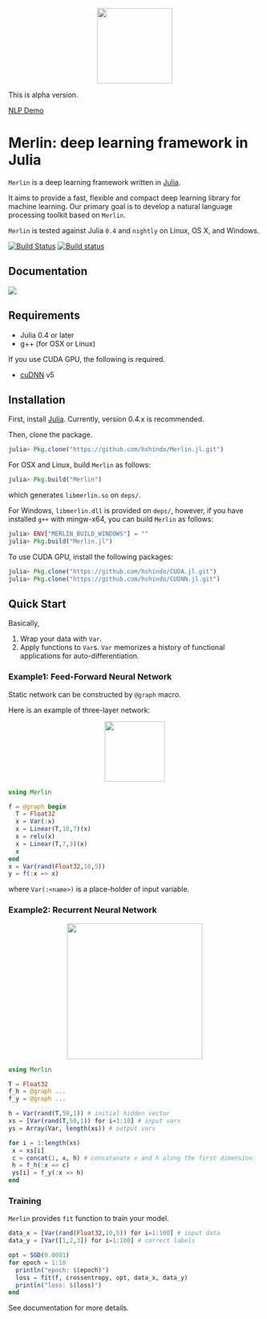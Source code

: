 <p align="center"><img src="https://github.com/hshindo/Merlin.jl/blob/master/Merlin.png" width="150"></p>

This is alpha version.

[NLP Demo](http://158.199.141.203/)

# Merlin: deep learning framework in Julia

`Merlin` is a deep learning framework written in [Julia](http://julialang.org/).

It aims to provide a fast, flexible and compact deep learning library for machine learning.
Our primary goal is to develop a natural language processing toolkit based on `Merlin`.

`Merlin` is tested against Julia `0.4` and `nightly` on Linux, OS X, and Windows.

[![Build Status](https://travis-ci.org/hshindo/Merlin.jl.svg?branch=master)](https://travis-ci.org/hshindo/Merlin.jl)
[![Build status](https://ci.appveyor.com/api/projects/status/v2u1kyjy61ph0ihn/branch/master?svg=true)](https://ci.appveyor.com/project/hshindo/merlin-jl/branch/master)

## Documentation
[![](https://img.shields.io/badge/docs-latest-blue.svg)](http://hshindo.github.io/Merlin.jl/latest/)

## Requirements
- Julia 0.4 or later
- g++ (for OSX or Linux)

If you use CUDA GPU, the following is required.
- [cuDNN](https://developer.nvidia.com/cudnn) v5

## Installation
First, install [Julia](http://julialang.org/). Currently, version 0.4.x is recommended.

Then, clone the package.
```julia
julia> Pkg.clone("https://github.com/hshindo/Merlin.jl.git")
```

For OSX and Linux, build `Merlin` as follows:
```julia
julia> Pkg.build("Merlin")
```
which generates `libmerlin.so` on `deps/`.

For Windows, `libmerlin.dll` is provided on `deps/`, however,
if you have installed `g++` with mingw-x64, you can build `Merlin` as follows:
```julia
julia> ENV["MERLIN_BUILD_WINDOWS"] = ""
julia> Pkg.build("Merlin.jl")
```

To use CUDA GPU, install the following packages:
```julia
julia> Pkg.clone("https://github.com/hshindo/CUDA.jl.git")
julia> Pkg.clone("https://github.com/hshindo/CUDNN.jl.git")
```

## Quick Start
Basically,

1. Wrap your data with `Var`.
2. Apply functions to `Var`s. `Var` memorizes a history of functional applications for auto-differentiation.

### Example1: Feed-Forward Neural Network
Static network can be constructed by `@graph` macro.

Here is an example of three-layer network:

<p align="center"><img src="https://github.com/hshindo/Merlin.jl/blob/master/docs/src/assets/feedforward.png" width="120"></p>

```julia
using Merlin

f = @graph begin
  T = Float32
  x = Var(:x)
  x = Linear(T,10,7)(x)
  x = relu(x)
  x = Linear(T,7,3)(x)
  x
end
x = Var(rand(Float32,10,5))
y = f(:x => x)
```
where `Var(:<name>)` is a place-holder of input variable.

### Example2: Recurrent Neural Network
<p align="center"><img src="https://github.com/hshindo/Merlin.jl/blob/master/docs/src/assets/rnn.png" width="270"></p>

```julia
using Merlin

T = Float32
f_h = @graph ...
f_y = @graph ...

h = Var(rand(T,50,1)) # initial hidden vector
xs = [Var(rand(T,50,1)) for i=1:10] # input vars
ys = Array(Var, length(xs)) # output vars

for i = 1:length(xs)
 x = xs[i]
 c = concat(1, x, h) # concatanate x and h along the first dimension.
 h = f_h(:x => c)
 ys[i] = f_y(:x => h)
end
```

### Training
`Merlin` provides `fit` function to train your model.
```julia
data_x = [Var(rand(Float32,10,5)) for i=1:100] # input data
data_y = [Var([1,2,3]) for i=1:100] # correct labels

opt = SGD(0.0001)
for epoch = 1:10
  println("epoch: $(epoch)")
  loss = fit(f, crossentropy, opt, data_x, data_y)
  println("loss: $(loss)")
end
```
See documentation for more details.
